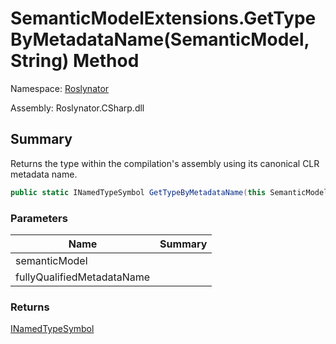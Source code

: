 # SemanticModelExtensions\.GetTypeByMetadataName\(SemanticModel, String\) Method

Namespace: [Roslynator](../../README.md)

Assembly: Roslynator\.CSharp\.dll

## Summary

Returns the type within the compilation's assembly using its canonical CLR metadata name\.

```csharp
public static INamedTypeSymbol GetTypeByMetadataName(this SemanticModel semanticModel, string fullyQualifiedMetadataName)
```

### Parameters

| Name | Summary |
| ---- | ------- |
| semanticModel | |
| fullyQualifiedMetadataName | |

### Returns

[INamedTypeSymbol](https://docs.microsoft.com/en-us/dotnet/api/microsoft.codeanalysis.inamedtypesymbol)

